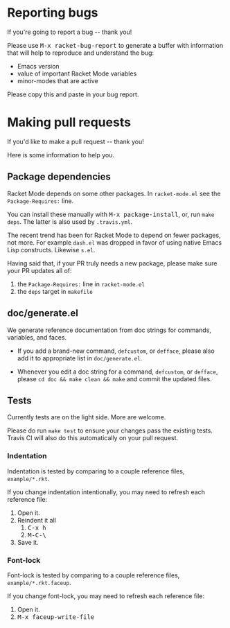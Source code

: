 # Reporting bugs

If you're going to report a bug -- thank you!

Please use <kbd>M-x racket-bug-report</kbd> to generate a buffer with
information that will help to reproduce and understand the bug:

- Emacs version
- value of important Racket Mode variables
- minor-modes that are active

Please copy this and paste in your bug report.

# Making pull requests

If you'd like to make a pull request -- thank you!

Here is some information to help you.

## Package dependencies

Racket Mode depends on some other packages. In `racket-mode.el` see
the `Package-Requires:` line.

You can install these manually with <kbd>M-x package-install</kbd>,
or, run `make deps`. The latter is also used by `.travis.yml`.

The recent trend has been for Racket Mode to depend on fewer packages,
not more. For example `dash.el` was dropped in favor of using native
Emacs Lisp constructs. Likewise `s.el`.

Having said that, if your PR truly needs a new package, please make
sure your PR updates all of:

1. the `Package-Requires:` line in `racket-mode.el`
2. the `deps` target in `makefile`

## doc/generate.el

We generate reference documentation from doc strings for commands, variables, and faces.

- If you add a brand-new command, `defcustom`, or `defface`, please
  also add it to appropriate list in `doc/generate.el`.

- Whenever you edit a doc string for a command, `defcustom`, or
  `defface`, please `cd doc && make clean && make` and commit the
  updated files.

## Tests

Currently tests are on the light side. More are welcome.

Please do run `make test` to ensure your changes pass the existing
tests. Travis CI will also do this automatically on your pull request.

### Indentation

Indentation is tested by comparing to a couple reference files,
`example/*.rkt`.

If you change indentation intentionally, you may need to refresh each
reference file:

1. Open it.
2. Reindent it all
    1. <kbd>C-x h</kbd>
    2. <kbd>M-C-\\</kbd>
3. Save it.

### Font-lock

Font-lock is tested by comparing to a couple reference files,
`example/*.rkt.faceup`.

If you change font-lock, you may need to refresh each reference file:

1. Open it.
2. <kbd>M-x faceup-write-file</kbd>
